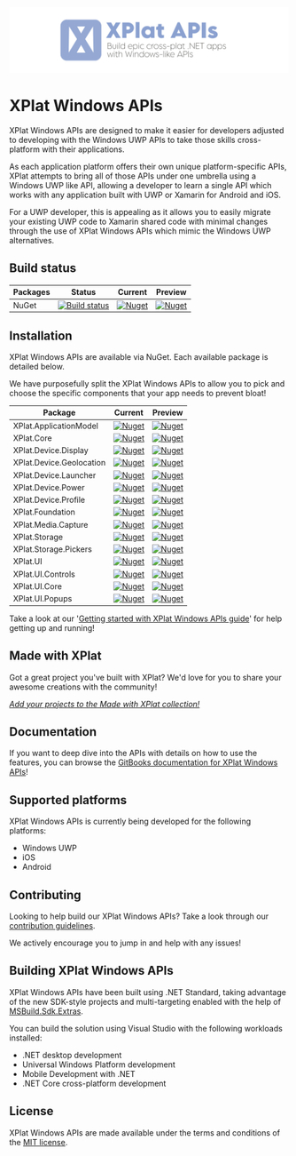 <img src="Assets/ProjectBanner.png" alt="XPlat Windows APIs" />

# XPlat Windows APIs

XPlat Windows APIs are designed to make it easier for developers adjusted to developing with the Windows UWP APIs to take those skills cross-platform with their  applications.

As each application platform offers their own unique platform-specific APIs, XPlat attempts to bring all of those APIs under one umbrella using a Windows UWP like API, allowing a developer to learn a single API which works with any application built with UWP or Xamarin for Android and iOS. 

For a UWP developer, this is appealing as it allows you to easily migrate your existing UWP code to Xamarin shared code with minimal changes through the use of XPlat Windows APIs which mimic the Windows UWP alternatives.

## Build status

| Packages | Status | Current | Preview |
| ------ | ------ | ------ | ------ |
| NuGet | [![Build status](https://dev.azure.com/jamesmcroft/XPlat%20Windows%20APIs/_apis/build/status/XPlat.CI)](https://dev.azure.com/jamesmcroft/XPlat%20Windows%20APIs/_build/latest?definitionId=24) | [![Nuget](https://img.shields.io/nuget/v/XPlat.Core.svg)](https://www.nuget.org/packages/XPlat.Core/) | [![Nuget](https://img.shields.io/nuget/vpre/XPlat.Core.svg)](https://www.nuget.org/packages/XPlat.Core/) |

## Installation
XPlat Windows APIs are available via NuGet. Each available package is detailed below. 

We have purposefully split the XPlat Windows APIs to allow you to pick and choose the specific components that your app needs to prevent bloat!

| Package | Current | Preview |
| ------ | ------ | ------ |
| XPlat.ApplicationModel | [![Nuget](https://img.shields.io/nuget/v/XPlat.ApplicationModel.svg)](https://www.nuget.org/packages/XPlat.ApplicationModel/) | [![Nuget](https://img.shields.io/nuget/vpre/XPlat.ApplicationModel.svg)](https://www.nuget.org/packages/XPlat.ApplicationModel/) |
| XPlat.Core | [![Nuget](https://img.shields.io/nuget/v/XPlat.Core.svg)](https://www.nuget.org/packages/XPlat.Core/) | [![Nuget](https://img.shields.io/nuget/vpre/XPlat.Core.svg)](https://www.nuget.org/packages/XPlat.Core/) |
| XPlat.Device.Display | [![Nuget](https://img.shields.io/nuget/v/XPlat.Device.Display.svg)](https://www.nuget.org/packages/XPlat.Device.Display/) | [![Nuget](https://img.shields.io/nuget/vpre/XPlat.Device.Display.svg)](https://www.nuget.org/packages/XPlat.Device.Display/) |
| XPlat.Device.Geolocation | [![Nuget](https://img.shields.io/nuget/v/XPlat.Device.Geolocation.svg)](https://www.nuget.org/packages/XPlat.Device.Geolocation/) | [![Nuget](https://img.shields.io/nuget/vpre/XPlat.Device.Geolocation.svg)](https://www.nuget.org/packages/XPlat.Device.Geolocation/) |
| XPlat.Device.Launcher | [![Nuget](https://img.shields.io/nuget/v/XPlat.Device.Launcher.svg)](https://www.nuget.org/packages/XPlat.Device.Launcher/) | [![Nuget](https://img.shields.io/nuget/vpre/XPlat.Device.Launcher.svg)](https://www.nuget.org/packages/XPlat.Device.Launcher/) |
| XPlat.Device.Power | [![Nuget](https://img.shields.io/nuget/v/XPlat.Device.Power.svg)](https://www.nuget.org/packages/XPlat.Device.Power/) | [![Nuget](https://img.shields.io/nuget/vpre/XPlat.Device.Power.svg)](https://www.nuget.org/packages/XPlat.Device.Power/) |
| XPlat.Device.Profile | [![Nuget](https://img.shields.io/nuget/v/XPlat.Device.Profile.svg)](https://www.nuget.org/packages/XPlat.Device.Profile/) | [![Nuget](https://img.shields.io/nuget/vpre/XPlat.Device.Profile.svg)](https://www.nuget.org/packages/XPlat.Device.Profile/) |
| XPlat.Foundation | [![Nuget](https://img.shields.io/nuget/v/XPlat.Foundation.svg)](https://www.nuget.org/packages/XPlat.Foundation/) | [![Nuget](https://img.shields.io/nuget/vpre/XPlat.Foundation.svg)](https://www.nuget.org/packages/XPlat.Foundation/) |
| XPlat.Media.Capture | [![Nuget](https://img.shields.io/nuget/v/XPlat.Media.Capture.svg)](https://www.nuget.org/packages/XPlat.Media.Capture/) | [![Nuget](https://img.shields.io/nuget/vpre/XPlat.Media.Capture.svg)](https://www.nuget.org/packages/XPlat.Media.Capture/) |
| XPlat.Storage | [![Nuget](https://img.shields.io/nuget/v/XPlat.Storage.svg)](https://www.nuget.org/packages/XPlat.Storage/) | [![Nuget](https://img.shields.io/nuget/vpre/XPlat.Storage.svg)](https://www.nuget.org/packages/XPlat.Storage/) |
| XPlat.Storage.Pickers | [![Nuget](https://img.shields.io/nuget/v/XPlat.Storage.Pickers.svg)](https://www.nuget.org/packages/XPlat.Storage.Pickers/) | [![Nuget](https://img.shields.io/nuget/vpre/XPlat.Storage.Pickers.svg)](https://www.nuget.org/packages/XPlat.Storage.Pickers/) |
| XPlat.UI | [![Nuget](https://img.shields.io/nuget/v/XPlat.UI.svg)](https://www.nuget.org/packages/XPlat.UI/) | [![Nuget](https://img.shields.io/nuget/vpre/XPlat.UI.svg)](https://www.nuget.org/packages/XPlat.UI/) |
| XPlat.UI.Controls | [![Nuget](https://img.shields.io/nuget/v/XPlat.UI.Controls.svg)](https://www.nuget.org/packages/XPlat.UI.Controls/) | [![Nuget](https://img.shields.io/nuget/vpre/XPlat.UI.Controls.svg)](https://www.nuget.org/packages/XPlat.UI.Controls/) |
| XPlat.UI.Core | [![Nuget](https://img.shields.io/nuget/v/XPlat.UI.Core.svg)](https://www.nuget.org/packages/XPlat.UI.Core/) | [![Nuget](https://img.shields.io/nuget/vpre/XPlat.UI.Core.svg)](https://www.nuget.org/packages/XPlat.UI.Core/) |
| XPlat.UI.Popups | [![Nuget](https://img.shields.io/nuget/v/XPlat.UI.Popups.svg)](https://www.nuget.org/packages/XPlat.UI.Popups/) | [![Nuget](https://img.shields.io/nuget/vpre/XPlat.UI.Popups.svg)](https://www.nuget.org/packages/XPlat.UI.Popups/) |

Take a look at our '[Getting started with XPlat Windows APIs guide](https://xplat.gitbook.io/docs/)' for help getting up and running!

## Made with XPlat

Got a great project you've built with XPlat? We'd love for you to share your awesome creations with the community!

[*Add your projects to the Made with XPlat collection!*](YOUR-PROJECTS.md)

## Documentation

If you want to deep dive into the APIs with details on how to use the features, you can browse the [GitBooks documentation for XPlat Windows APIs](https://xplat.gitbook.io/docs/)!

## Supported platforms

XPlat Windows APIs is currently being developed for the following platforms:

- Windows UWP
- iOS
- Android

## Contributing 

Looking to help build our XPlat Windows APIs? Take a look through our [contribution guidelines](CONTRIBUTING.md).

We actively encourage you to jump in and help with any issues!

## Building XPlat Windows APIs

XPlat Windows APIs have been built using .NET Standard, taking advantage of the new SDK-style projects and multi-targeting enabled with the help of [MSBuild.Sdk.Extras](https://github.com/onovotny/MSBuildSdkExtras).

You can build the solution using Visual Studio with the following workloads installed:
- .NET desktop development
- Universal Windows Platform development
- Mobile Development with .NET
- .NET Core cross-platform development

## License

XPlat Windows APIs are made available under the terms and conditions of the [MIT license](LICENSE).
